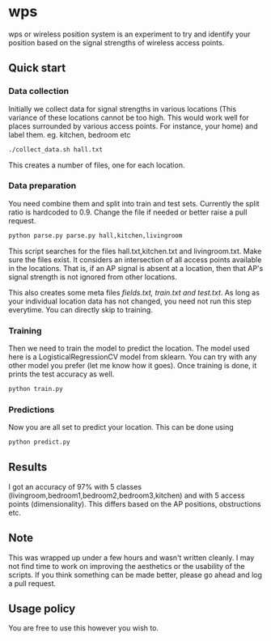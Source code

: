 # wps

wps or wireless position system is an experiment to try and identify your
position based on the signal strengths of wireless access points.

## Quick start

### Data collection

Initially we collect data for signal strengths in various locations (This variance of these locations cannot be too high.
This would work well for places surrounded by various access points. For instance, your home) and label them. eg. kitchen, bedroom etc

```sh
./collect_data.sh hall.txt
```

This creates a number of files, one for each location. 

### Data preparation
You need combine them and split into train and test sets.
Currently the split ratio is hardcoded to 0.9. Change the file if needed or better raise a pull request.

```sh
python parse.py parse.py hall,kitchen,livingroom
```

This script searches for the files hall.txt,kitchen.txt and livingroom.txt. Make sure the files exist.
It considers an intersection of all access points available in the locations.
That is, if an AP signal is absent at a location, then that AP's signal strength is not ignored from other locations.

This also creates some meta files *fields.txt, train.txt and test.txt*.
As long as your individual location data has not changed, you need not run this step everytime. You can directly skip
to training.

### Training

Then we need to train the model to predict the location. The model used here is a LogisticalRegressionCV model from sklearn.
You can try with any other model you prefer (let me know how it goes). Once training is done, it prints the test accuracy
as well.

```sh
python train.py
```

### Predictions

Now you are all set to predict your location. This can be done using

```sh
python predict.py
```

## Results

I got an accuracy of 97% with 5 classes (livingroom,bedroom1,bedroom2,bedroom3,kitchen) and with 5 access points (dimensionality).
This differs based on the AP positions, obstructions etc. 

## Note

This was wrapped up under a few hours and wasn't written cleanly. I may not find time to work on improving
the aesthetics or the usability of the scripts. If you think something can be made better, please go ahead and
log a pull request.

## Usage policy

You are free to use this however you wish to.


